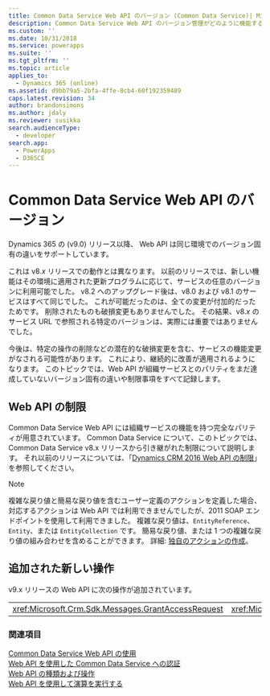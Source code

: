 ```yaml
---
title: Common Data Service Web API のバージョン (Common Data Service)| Microsoft Docs
description: Common Data Service Web API のバージョン管理がどのように機能するかを説明します。 Common Data Service Web API のバージョンは、新しい機能が付加的だった v8.x リリースでの動作とは異なり、同じ環境でバージョン固有の違いをサポートしています。
ms.custom: ''
ms.date: 10/31/2018
ms.service: powerapps
ms.suite: ''
ms.tgt_pltfrm: ''
ms.topic: article
applies_to:
  - Dynamics 365 (online)
ms.assetid: d9bb79a5-2bfa-4ffe-8cb4-60f192359489
caps.latest.revision: 34
author: brandonsimons
ms.author: jdaly
ms.reviewer: susikka
search.audienceType:
  - developer
search.app:
  - PowerApps
  - D365CE
---
```

# <a name="common-data-service-web-api-versions"></a>Common Data Service Web API のバージョン

Dynamics 365 の (v9.0) リリース以降、 Web API は同じ環境でのバージョン固有の違いをサポートしています。  
  
これは v8.*x* リリースでの動作とは異なります。 以前のリリースでは、新しい機能はその環境に適用された更新プログラムに応じて、サービスの任意のバージョンに利用可能でした。  v8.2 へのアップグレード後は、v8.0 および v8.1 のサービスはすべて同じでした。 これが可能だったのは、全ての変更が付加的だったためです。 削除されたものも破損変更もありませんでした。 その結果、v8.*x* のサービス URL で参照される特定のバージョンは、実際には重要ではありませんでした。  
  
今後は、特定の操作の削除などの潜在的な破損変更を含む、サービスの機能変更がなされる可能性があります。 これにより、継続的に改善が適用されるようになります。 このトピックでは、Web API が組織サービスとのパリティをまだ達成していないバージョン固有の違いや制限事項をすべて記録します。  
  
## <a name="web-api-limitations"></a>Web API の制限  

Common Data Service Web API には組織サービスの機能を持つ完全なパリティが用意されています。 Common Data Service について、このトピックでは、Common Data Service v8.x リリースから引き継がれた制限について説明します。 それ以前のリリースについては、「[Dynamics CRM 2016 Web API の制限](https://msdn.microsoft.com/library/mt628816\(CRM.8\).aspx)」を参照してください。  
 
> [!NOTE] 
> 複雑な戻り値と簡易な戻り値を含むユーザー定義のアクションを定義した場合、対応するアクションは Web API では利用できませんでしたが、2011 SOAP エンドポイントを使用して利用できました。 複雑な戻り値は、`EntityReference`、`Entity`、または `EntityCollection` です。 簡易な戻り値、または 1 つの複雑な戻り値の組み合わせを含めることができます。 詳細: [独自のアクションの作成](/dynamics365/customer-engagement/developer/create-own-actions)。
 
## <a name="new-operations-added"></a>追加された新しい操作  
 v9.x リリースの Web API に次の操作が追加されています。  
  
||||  
|-|-|-|  
|<xref:Microsoft.Crm.Sdk.Messages.GrantAccessRequest>|<xref:Microsoft.Crm.Sdk.Messages.ModifyAccessRequest>|<xref:Microsoft.Crm.Sdk.Messages.RetrieveSharedPrincipalsAndAccessRequest>|  
  
### <a name="see-also"></a>関連項目  

[Common Data Service Web API の使用](overview.md)<br />
[Web API を使用した Common Data Service への認証](authenticate-web-api.md)<br />
[Web API の種類および操作](web-api-types-operations.md)<br />
[Web API を使用して演算を実行する](perform-operations-web-api.md)
